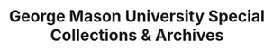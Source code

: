 ---
layout: repo
title: "George Mason University Special Collections & Archives"
id: 16582
permalink: repos/16582/
---